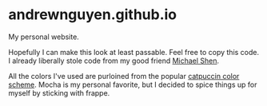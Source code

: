 # andrewnguyen.github.io
My personal website.

Hopefully I can make this look at least passable.
Feel free to copy this code. I already liberally stole code from my good friend [Michael Shen](https://michaeltshen.github.io/index.html).

All the colors I've used are purloined from the popular [catpuccin color scheme](https://catppuccin.com/palette).
Mocha is my personal favorite, but I decided to spice things up for myself by sticking with frappe.

